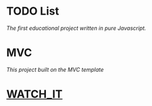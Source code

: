 # TODO List

*The first educational project written in pure Javascript.*

# MVC

*This project built on the MVC template*

# [WATCH_IT](https://nick-rashkevich.github.io/to_do_list-modified/)